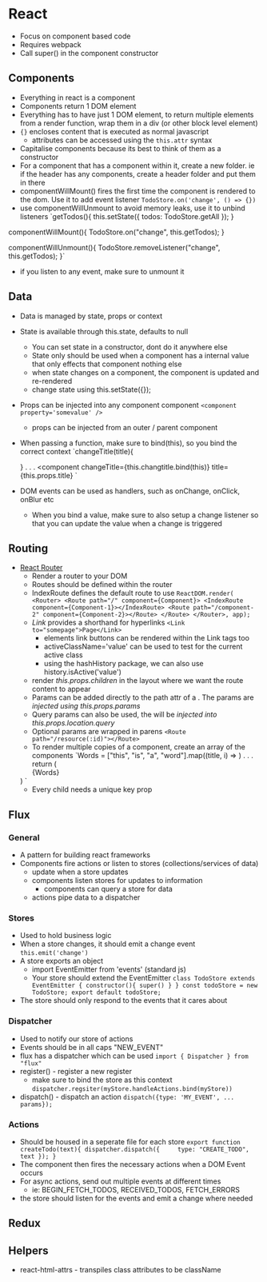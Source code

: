 # React
* Focus on component based code
* Requires webpack
* Call super() in the component constructor

## Components
* Everything in react is a component
* Components return 1 DOM element
* Everything has to have just 1 DOM element, to return multiple elements from a render function, wrap them in a div (or other block level element)
* `{}` encloses content that is executed as normal javascript
  - attributes can be accessed using the `this.attr` syntax
* Capitalise components because its best to think of them as a constructor
* For a component that has a component within it, create a new folder. ie if the header has any components, create a header folder and put them in there
* componentWillMount() fires the first time the component is rendered to the dom. Use it to add event listener
  `TodoStore.on('change', () => {})`
* use componentWillUnmount to avoid memory leaks, use it to unbind listeners
 `getTodos(){
  this.setState({
    todos: TodoStore.getAll
  });
 }

 componentWillMount(){
  TodoStore.on("change", this.getTodos);
 }

 componentWillUnmount(){
  TodoStore.removeListener("change", this.getTodos);
 }`
 - if you listen to any event, make sure to unmount it

## Data
* Data is managed by state, props or context
* State is available through this.state, defaults to null
  - You can set state in a constructor, dont do it anywhere else
  - State only should be used when a component has a internal value that only effects that component nothing else
  - when state changes on a component, the component is updated and re-rendered
  - change state using this.setState({});
* Props can be injected into any component component
  `<component property='somevalue' />`
  - props can be injected from an outer / parent component
* When passing a function, make sure to bind(this), so you bind the correct context
  `changeTitle(title){

  }
  .
  .
  .
  <component changeTitle={this.changtitle.bind(this)} title={this.props.title}
  `
* DOM events can be used as handlers, such as onChange, onClick, onBlur etc
  - When you bind a value, make sure to also setup a change listener so that you can update the value when a change is triggered

## Routing
* [React Router](https://github.com/reactjs/react-router)
  - Render a router to your DOM
  - Routes should be defined within the router
  - IndexRoute defines the default route to use
    `ReactDOM.render(
      <Router>
        <Route path="/" component={Component}>
          <IndexRoute component={Component-1}></IndexRoute>
          <Route path="/component-2" component={Component-2}></Route>
        </Route>
      </Router>,
    app);
    `
  - *Link* provides a shorthand for hyperlinks
    `<Link to="somepage">Page</Link>`
    * elements link buttons can be rendered within the Link tags too
    * activeClassName='value' can be used to test for the current active class
    * using the hashHistory package, we can also use history.isActive('value')
  - render *this.props.children* in the layout where we want the route content to appear
  - Params can be added directly to the path attr of a <Route />. The params are *injected using this.props.params*
  - Query params can also be used, the will be *injected into this.props.location.query*
  - Optional params are wrapped in parens
    `<Route path="/resource(:id)"></Route>`
  - To render multiple copies of a component, create an array of the components
  `Words = ["this", "is", "a", "word"].map((title, i) => <Word key={i} title={title} />)
  .
  .
  .
  return (
    <div>
      {Words}
    </div>
  )
  `
    * Every child needs a unique key prop

## Flux
### General
* A pattern for building react frameworks
* Components fire actions or listen to stores (collections/services of data)
  - update when a store updates
  - components listen stores for updates to information
    * components can query a store for data
  - actions pipe data to a dispatcher

### Stores
* Used to hold business logic
* When a store changes, it should emit a change event
  `this.emit('change')`
* A store exports an object
  - import EventEmitter from 'events' (standard js)
  - Your store should extend the EventEmitter
  `class TodoStore extends EventEmitter {
    constructor(){
      super()
    }
  }
  const todoStore = new TodoStore;
  export default todoStore;
  `
* The store should only respond to the events that it cares about

### Dispatcher
* Used to notify our store of actions
* Events should be in all caps "NEW_EVENT"
* flux has a dispatcher which can be used
  `import { Dispatcher } from "flux"`
* register() - register a new register
  - make sure to bind the store as this context
  `dispatcher.regsiter(myStore.handleActions.bind(myStore))`
* dispatch() - dispatch an action
  `dispatch({type: 'MY_EVENT', ... params});`

### Actions
* Should be housed in a seperate file for each store
  `export function createTodo(text){
    dispatcher.dispatch({    
      type: "CREATE_TODO",
      text
    });
  }
  `
* The component then fires the necessary actions when a DOM Event occurs
* For async actions, send out multiple events at different times
  - ie: BEGIN_FETCH_TODOS, RECEIVED_TODOS, FETCH_ERRORS
* the store should listen for the events and emit a change where needed

## Redux


## Helpers
* react-html-attrs - transpiles class attributes to be className
